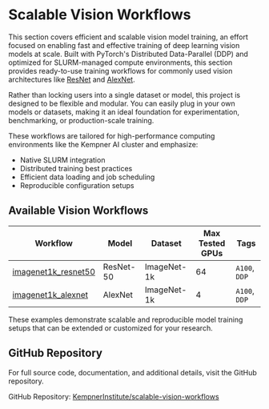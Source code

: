 # Scalable Vision Workflows 

This section covers efficient and scalable vision model training, an effort focused on enabling fast and effective training of deep learning vision models at scale. Built with PyTorch's Distributed Data-Parallel (DDP) and optimized for SLURM-managed compute environments, this section provides ready-to-use training workflows for commonly used vision architectures like [ResNet](https://arxiv.org/abs/1512.03385) and [AlexNet](https://papers.nips.cc/paper_files/paper/2012/file/c399862d3b9d6b76c8436e924a68c45b-Paper.pdf).

Rather than locking users into a single dataset or model, this project is designed to be flexible and modular. You can easily plug in your own models or datasets, making it an ideal foundation for experimentation, benchmarking, or production-scale training.

These workflows are tailored for high-performance computing environments like the Kempner AI cluster and emphasize:

- Native SLURM integration
- Distributed training best practices
- Efficient data loading and job scheduling
- Reproducible configuration setups

## Available Vision Workflows

| Workflow                                                                                                                     | Model     | Dataset     | Max Tested GPUs  | Tags          |
| -----------------------------------------------------------------------------------------------------------------------------|-----------| ----------- | -----------------|---------------|
| [imagenet1k_resnet50](https://github.com/KempnerInstitute/scalable-vision-workflows/tree/main/imagenet1k_resnet50) | ResNet-50 | ImageNet-1k | 64               | `A100`, `DDP` |
| [imagenet1k_alexnet](https://github.com/KempnerInstitute/scalable-vision-workflows/tree/main/imagenet1k_alexnet)   | AlexNet   | ImageNet-1k | 4                | `A100`, `DDP` |

These examples demonstrate scalable and reproducible model training setups that can be extended or customized for your research.

## GitHub Repository

For full source code, documentation, and additional details, visit the GitHub repository.

GitHub Repository: [KempnerInstitute/scalable-vision-workflows](https://github.com/KempnerInstitute/scalable-vision-workflows)
